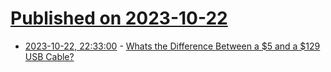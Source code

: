 # [Published on 2023-10-22](index.md)

* [2023-10-22, 22:33:00](https://soylentnews.org/article.pl?sid=23/10/22/0416203&from=rss) - [Whats the Difference Between a $5 and a $129 USB Cable?](https://soylentnews.org/article.pl?sid=23/10/22/0416203&from=rss)
